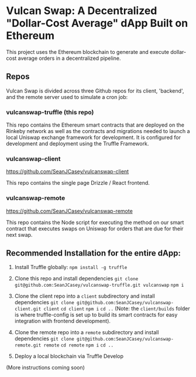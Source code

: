 # Vulcan Swap: A Decentralized "Dollar-Cost Average" dApp Built on Ethereum

This project uses the Ethereum blockchain to generate and execute dollar-cost average orders in a decentralized pipeline.

## Repos

Vulcan Swap is divided across three Github repos for its client, 'backend', and the remote server used to simulate a cron job:

### vulcanswap-truffle (this repo)

This repo contains the Ethereum smart contracts that are deployed on the Rinkeby network as well as the contracts and migrations needed to launch a local Uniswap exchange framework for development. It is configured for development and deployment using the Truffle Framework.

### vulcanswap-client

https://github.com/SeanJCasey/vulcanswap-client

This repo contains the single page Drizzle / React frontend.

### vulcanswap-remote

https://github.com/SeanJCasey/vulcanswap-remote

This repo contains the Node script for executing the method on our smart contract that executes swaps on Uniswap for orders that are due for their next swap.

## Recommended Installation for the entire dApp:

1. Install Truffle globally: `npm install -g truffle`

2. Clone this repo and install dependencies
`git clone git@github.com:SeanJCasey/vulcanswap-truffle.git vulcanswap`
`npm i`

3. Clone the client repo into a `client` subdirectory and install dependencies
`git clone git@github.com:SeanJCasey/vulcanswap-client.git client`
`cd client`
`npm i`
`cd ..`
(Note: the `client/builds` folder is where truffle-config is set up to build its smart contracts for easy integration with frontend development).

4. Clone the remote repo into a `remote` subdirectory and install dependencies
`git clone git@github.com:SeanJCasey/vulcanswap-remote.git remote`
`cd remote`
`npm i`
`cd ..`

5. Deploy a local blockchain via Truffle Develop

(More instructions coming soon)
